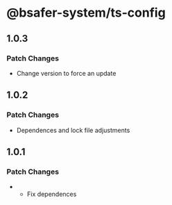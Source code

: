 # @bsafer-system/ts-config

## 1.0.3

### Patch Changes

- Change version to force an update

## 1.0.2

### Patch Changes

- Dependences and lock file adjustments

## 1.0.1

### Patch Changes

- - Fix dependences
